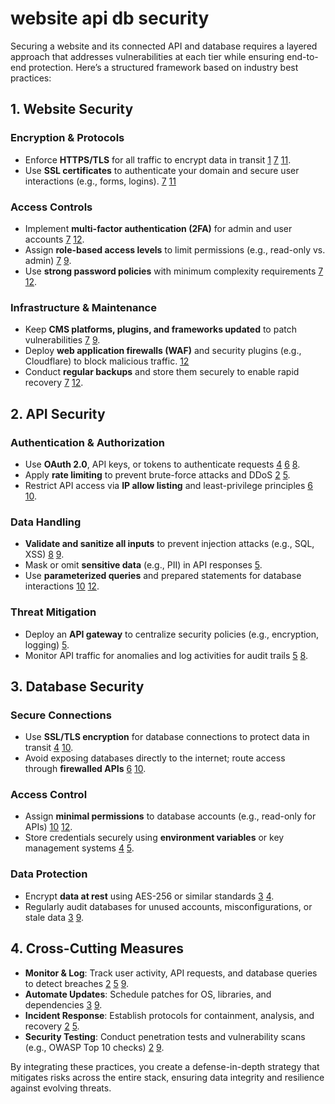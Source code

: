 # website api db security

Securing a website and its connected API and database requires a layered approach that addresses vulnerabilities at each tier while ensuring end-to-end protection. Here’s a structured framework based on industry best practices:

## 1. Website Security

### Encryption & Protocols

- Enforce **HTTPS/TLS** for all traffic to encrypt data in transit [1](https://mailchimp.com/resources/website-security/) [7](https://www.webfx.com/blog/web-design/creating-a-secure-website/) [11](https://www.lrswebsolutions.com/Blog/Posts/32/Website-Security/11-Best-Practices-for-Developing-Secure-Web-Applications/blog-post/). 
- Use **SSL certificates** to authenticate your domain and secure user interactions (e.g., forms, logins). [7](https://www.webfx.com/blog/web-design/creating-a-secure-website/) [11](https://www.lrswebsolutions.com/Blog/Posts/32/Website-Security/11-Best-Practices-for-Developing-Secure-Web-Applications/blog-post/)

### Access Controls

- Implement **multi-factor authentication (2FA)** for admin and user accounts [7](https://www.webfx.com/blog/web-design/creating-a-secure-website/) [12](https://radicalwebdesign.co.uk/blog/how-to-create-a-secure-website/).
- Assign **role-based access levels** to limit permissions (e.g., read-only vs. admin) [7](https://www.webfx.com/blog/web-design/creating-a-secure-website/) [9](https://developer.mozilla.org/en-US/docs/Learn_web_development/Extensions/Server-side/First_steps/Website_security).
- Use **strong password policies** with minimum complexity requirements [7](https://www.webfx.com/blog/web-design/creating-a-secure-website/) [12](https://radicalwebdesign.co.uk/blog/how-to-create-a-secure-website/).

### Infrastructure & Maintenance

- Keep **CMS platforms, plugins, and frameworks updated** to patch vulnerabilities [7](https://www.webfx.com/blog/web-design/creating-a-secure-website/) [9](https://developer.mozilla.org/en-US/docs/Learn_web_development/Extensions/Server-side/First_steps/Website_security).
- Deploy **web application firewalls (WAF)** and security plugins (e.g., Cloudflare) to block malicious traffic. [12](https://radicalwebdesign.co.uk/blog/how-to-create-a-secure-website/)
- Conduct **regular backups** and store them securely to enable rapid recovery [7](https://www.webfx.com/blog/web-design/creating-a-secure-website/) [12](https://radicalwebdesign.co.uk/blog/how-to-create-a-secure-website/).

## 2. API Security

### Authentication & Authorization

- Use **OAuth 2.0**, API keys, or tokens to authenticate requests [4](https://airbyte.com/data-engineering-resources/api-to-database) [6](https://auth0.com/docs/authenticate/database-connections/custom-db/custom-database-connections-scripts/connection-security) [8](https://www.pynt.io/learning-hub/api-security-guide/api-security-best-practices).
- Apply **rate limiting** to prevent brute-force attacks and DDoS [2](https://www.legitsecurity.com/aspm-knowledge-base/web-application-security-requirements) [5](https://brightsec.com/blog/api-security-best-practices/).
- Restrict API access via **IP allow listing** and least-privilege principles [6](https://auth0.com/docs/authenticate/database-connections/custom-db/custom-database-connections-scripts/connection-security) [10](https://www.lonti.com/blog/connecting-apis-to-databases-the-perfect-pairing-for-powerful-applications).

### Data Handling

- **Validate and sanitize all inputs** to prevent injection attacks (e.g., SQL, XSS) [8](https://www.pynt.io/learning-hub/api-security-guide/api-security-best-practices) [9](https://developer.mozilla.org/en-US/docs/Learn_web_development/Extensions/Server-side/First_steps/Website_security).
- Mask or omit **sensitive data** (e.g., PII) in API responses [5](https://brightsec.com/blog/api-security-best-practices/).
- Use **parameterized queries** and prepared statements for database interactions [10](https://www.lonti.com/blog/connecting-apis-to-databases-the-perfect-pairing-for-powerful-applications) [12](https://radicalwebdesign.co.uk/blog/how-to-create-a-secure-website/).

### Threat Mitigation

- Deploy an **API gateway** to centralize security policies (e.g., encryption, logging) [5](https://brightsec.com/blog/api-security-best-practices/).
- Monitor API traffic for anomalies and log activities for audit trails [5](https://brightsec.com/blog/api-security-best-practices/) [8](https://www.pynt.io/learning-hub/api-security-guide/api-security-best-practices).

## 3. Database Security

### Secure Connections

- Use **SSL/TLS encryption** for database connections to protect data in transit [4](https://airbyte.com/data-engineering-resources/api-to-database) [10](https://www.lonti.com/blog/connecting-apis-to-databases-the-perfect-pairing-for-powerful-applications).
- Avoid exposing databases directly to the internet; route access through **firewalled APIs** [6](https://auth0.com/docs/authenticate/database-connections/custom-db/custom-database-connections-scripts/connection-security) [10](https://www.lonti.com/blog/connecting-apis-to-databases-the-perfect-pairing-for-powerful-applications).

### Access Control

- Assign **minimal permissions** to database accounts (e.g., read-only for APIs) [10](https://www.lonti.com/blog/connecting-apis-to-databases-the-perfect-pairing-for-powerful-applications) [12](https://radicalwebdesign.co.uk/blog/how-to-create-a-secure-website/).
- Store credentials securely using **environment variables** or key management systems [4](https://airbyte.com/data-engineering-resources/api-to-database) [5](https://brightsec.com/blog/api-security-best-practices/).

### Data Protection

- Encrypt **data at rest** using AES-256 or similar standards [3](https://adamosoft.com/blog/website-development/secure-web-application-architecture/) [4](https://airbyte.com/data-engineering-resources/api-to-database).
- Regularly audit databases for unused accounts, misconfigurations, or stale data [3](https://adamosoft.com/blog/website-development/secure-web-application-architecture/) [9](https://developer.mozilla.org/en-US/docs/Learn_web_development/Extensions/Server-side/First_steps/Website_security).

## 4. Cross-Cutting Measures

- **Monitor & Log**: Track user activity, API requests, and database queries to detect breaches [2](https://www.legitsecurity.com/aspm-knowledge-base/web-application-security-requirements) [5](https://brightsec.com/blog/api-security-best-practices/) [9](https://developer.mozilla.org/en-US/docs/Learn_web_development/Extensions/Server-side/First_steps/Website_security).
- **Automate Updates**: Schedule patches for OS, libraries, and dependencies [3](https://adamosoft.com/blog/website-development/secure-web-application-architecture/) [9](https://developer.mozilla.org/en-US/docs/Learn_web_development/Extensions/Server-side/First_steps/Website_security).
- **Incident Response**: Establish protocols for containment, analysis, and recovery [2](https://www.legitsecurity.com/aspm-knowledge-base/web-application-security-requirements) [5](https://brightsec.com/blog/api-security-best-practices/).
- **Security Testing**: Conduct penetration tests and vulnerability scans (e.g., OWASP Top 10 checks) [2](https://www.legitsecurity.com/aspm-knowledge-base/web-application-security-requirements) [9](https://developer.mozilla.org/en-US/docs/Learn_web_development/Extensions/Server-side/First_steps/Website_security).

By integrating these practices, you create a defense-in-depth strategy that mitigates risks across the entire stack, ensuring data integrity and resilience against evolving threats.
